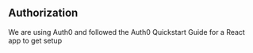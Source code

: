 ## Authorization

We are using Auth0 and followed the Auth0 Quickstart Guide for a React app to get setup
